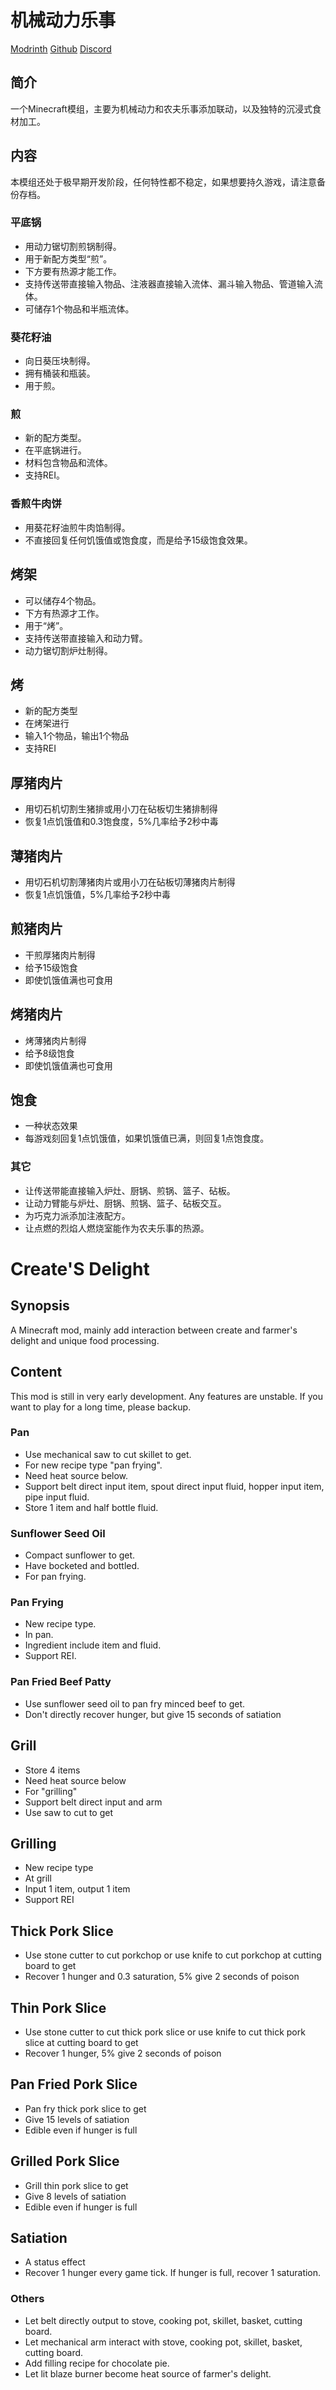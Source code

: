 # 机械动力乐事
[Modrinth](https://modrinth.com/mod/creates-delight)
[Github](https://github.com/Phoupraw/CreateSDelightFabricJava)
[Discord](https://discord.com/invite/MskvEhPDQz)
## 简介
一个Minecraft模组，主要为机械动力和农夫乐事添加联动，以及独特的沉浸式食材加工。
## 内容
本模组还处于极早期开发阶段，任何特性都不稳定，如果想要持久游戏，请注意备份存档。
### 平底锅
- 用动力锯切割煎锅制得。
- 用于新配方类型“煎”。
- 下方要有热源才能工作。
- 支持传送带直接输入物品、注液器直接输入流体、漏斗输入物品、管道输入流体。
- 可储存1个物品和半瓶流体。
### 葵花籽油
- 向日葵压块制得。
- 拥有桶装和瓶装。
- 用于煎。
### 煎
- 新的配方类型。
- 在平底锅进行。
- 材料包含物品和流体。
- 支持REI。
### 香煎牛肉饼
- 用葵花籽油煎牛肉馅制得。
- 不直接回复任何饥饿值或饱食度，而是给予15级饱食效果。
## 烤架
- 可以储存4个物品。
- 下方有热源才工作。
- 用于“烤”。
- 支持传送带直接输入和动力臂。
- 动力锯切割炉灶制得。
## 烤
- 新的配方类型
- 在烤架进行
- 输入1个物品，输出1个物品
- 支持REI
## 厚猪肉片
- 用切石机切割生猪排或用小刀在砧板切生猪排制得
- 恢复1点饥饿值和0.3饱食度，5%几率给予2秒中毒
## 薄猪肉片
- 用切石机切割薄猪肉片或用小刀在砧板切薄猪肉片制得
- 恢复1点饥饿值，5%几率给予2秒中毒
## 煎猪肉片
- 干煎厚猪肉片制得
- 给予15级饱食
- 即使饥饿值满也可食用
## 烤猪肉片
- 烤薄猪肉片制得
- 给予8级饱食
- 即使饥饿值满也可食用
## 饱食
- 一种状态效果
- 每游戏刻回复1点饥饿值，如果饥饿值已满，则回复1点饱食度。
### 其它
- 让传送带能直接输入炉灶、厨锅、煎锅、篮子、砧板。
- 让动力臂能与炉灶、厨锅、煎锅、篮子、砧板交互。
- 为巧克力派添加注液配方。
- 让点燃的烈焰人燃烧室能作为农夫乐事的热源。
# Create'S Delight
## Synopsis
A Minecraft mod, mainly add interaction between create and farmer's delight and unique food processing.
## Content
This mod is still in very early development. Any features are unstable. If you want to play for a long time, please backup.
### Pan
- Use mechanical saw to cut skillet to get.
- For new recipe type "pan frying".
- Need heat source below.
- Support belt direct input item, spout direct input fluid, hopper input item, pipe input fluid.
- Store 1 item and half bottle fluid.
### Sunflower Seed Oil
- Compact sunflower to get.
- Have bocketed and bottled.
- For pan frying.
### Pan Frying
- New recipe type.
- In pan.
- Ingredient include item and fluid.
- Support REI.
### Pan Fried Beef Patty
- Use sunflower seed oil to pan fry minced beef to get.
- Don't directly recover hunger, but give 15 seconds of satiation
## Grill
- Store 4 items
- Need heat source below
- For "grilling"
- Support belt direct input and arm
- Use saw to cut to get
## Grilling
- New recipe type
- At grill
- Input 1 item, output 1 item
- Support REI
## Thick Pork Slice
- Use stone cutter to cut porkchop or use knife to cut porkchop at cutting board to get
- Recover 1 hunger and 0.3 saturation, 5% give 2 seconds of poison
## Thin Pork Slice
- Use stone cutter to cut thick pork slice or use knife to cut thick pork slice at cutting board to get
- Recover 1 hunger, 5% give 2 seconds of poison
## Pan Fried Pork Slice
- Pan fry thick pork slice to get
- Give 15 levels of satiation
- Edible even if hunger is full
## Grilled Pork Slice
- Grill thin pork slice to get
- Give 8 levels of satiation
- Edible even if hunger is full
## Satiation
- A status effect
- Recover 1 hunger every game tick. If hunger is full, recover 1 saturation.
### Others
- Let belt directly output to stove, cooking pot, skillet, basket, cutting board.
- Let mechanical arm interact with stove, cooking pot, skillet, basket, cutting board.
- Add filling recipe for chocolate pie.
- Let lit blaze burner become heat source of farmer's delight.
